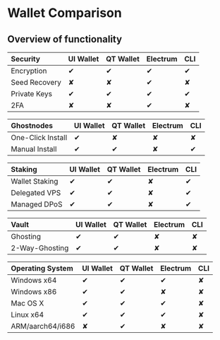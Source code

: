 # Wallet Comparison

## Overview of functionality 

| **Security** | UI Wallet | QT Wallet | Electrum | CLI |
| :--- | :--- | :--- | :--- | :--- |
| Encryption | ✔ | ✔ | ✔ | ✔ |
| Seed Recovery | ✘ | ✘ | ✔ | ✘ |
| Private Keys | ✔ | ✔ | ✔ | ✔ |
| 2FA | ✘ | ✘ | ✔ | ✘ |

| **Ghostnodes** | UI Wallet | QT Wallet | Electrum | CLI |
| :--- | :--- | :--- | :--- | :--- |
| One-Click Install | ✔ | ✘ | ✘ | ✘ |
| Manual Install | ✔ | ✔ | ✘ | ✔ |

| **Staking** | UI Wallet | QT Wallet | Electrum | CLI |
| :--- | :--- | :--- | :--- | :--- |
| Wallet Staking | ✔ | ✔ | ✘ | ✔ |
| Delegated VPS | ✔ | ✔ | ✘ | ✔ |
| Managed DPoS | ✔ | ✔ | ✘ | ✔ |

| **Vault** | UI Wallet | QT Wallet | Electrum | CLI |
| :--- | :--- | :--- | :--- | :--- |
| Ghosting | ✔ | ✔ | ✘ | ✘ |
| 2-Way-Ghosting | ✔ | ✔ | ✘ | ✘ |

| **Operating System** | UI Wallet | QT Wallet | Electrum | CLI |
| :--- | :--- | :--- | :--- | :--- |
| Windows x64 | ✔ | ✔ | ✔ | ✘ |
| Windows x86 | ✔ | ✔ | ✘ | ✘ |
| Mac OS X | ✔ | ✔ | ✔ | ✘ |
| Linux x64 | ✔ | ✔ | ✔ | ✘ |
| ARM/aarch64/i686 | ✘ | ✔ | ✘ | ✘ |

